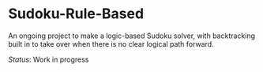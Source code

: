 # Sudoku-Rule-Based

An ongoing project to make a logic-based Sudoku solver, with
backtracking built in to take over when there is no clear logical
path forward.

*Status*: Work in progress